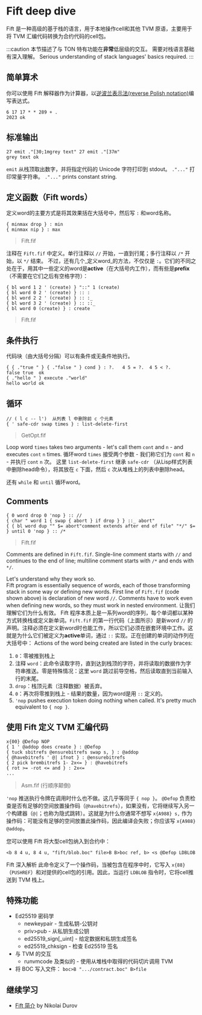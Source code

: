 # Fift deep dive

Fift 是一种高级的基于栈的语言，用于本地操作cell和其他 TVM 原语，主要用于将 TVM 汇编代码转换为合约代码的cell包。

:::caution
本节描述了与 TON 特有功能在**非常**低层级的交互。
需要对栈语言基础有深入理解。
Serious understanding of stack languages' basics required.
:::

## 简单算术

你可以使用 Fift 解释器作为计算器，以[逆波兰表示法(reverse Polish notation)](https://en.wikipedia.org/wiki/Reverse_Polish_notation)编写表达式。

```
6 17 17 * * 289 + .
2023 ok
```

## 标准输出

```
27 emit ."[30;1mgrey text" 27 emit ."[37m"
grey text ok
```

`emit` 从栈顶取出数字，并将指定代码的 Unicode 字符打印到 stdout。
`."..."` 打印常量字符串。
`."..."` prints constant string.

## 定义函数（Fift words）

定义word的主要方式是将其效果括在大括号中，然后写 `:` 和word名称。

```
{ minmax drop } : min
{ minmax nip } : max
```

> Fift.fif

注释在 `Fift.fif` 中定义。单行注释以 `//` 开始，一直到行尾；多行注释以 `/*` 开始，以 `*/` 结束。 不过，还有几个_定义word_的方法，不仅仅是 `:`。它们的不同之处在于，用其中一些定义的word是**active**（在大括号内工作），而有些是**prefix**（不需要在它们之后有空格字符）：

```
{ bl word 1 2 ' (create) } "::" 1 (create)
{ bl word 0 2 ' (create) } :: :
{ bl word 2 2 ' (create) } :: :_
{ bl word 3 2 ' (create) } :: ::_
{ bl word 0 (create) } : create
```

> Fift.fif

## 条件执行

代码块（由大括号分隔）可以有条件或无条件地执行。

```
{ { ."true " } { ."false " } cond } : ?.   4 5 = ?.  4 5 < ?.
false true  ok
{ ."hello " } execute ."world"
hello world ok
```

## 循环

```
// ( l c -- l')  从列表 l 中删除前 c 个元素
{ ' safe-cdr swap times } : list-delete-first
```

> GetOpt.fif

Loop word `times` takes two arguments - let's call them `cont` and `n` - and executes `cont` `n` times.
循环word `times` 接受两个参数 - 我们称它们为 `cont` 和 `n` - 并执行 `cont` `n` 次。
这里 `list-delete-first` 继承 `safe-cdr` （从Lisp样式列表中删除head命令），将其放在 `c` 下面，然后 `c` 次从堆栈上的列表中删除head。

还有 `while` 和 `until` 循环word。

## Comments

```
{ 0 word drop 0 'nop } :: //
{ char " word 1 { swap { abort } if drop } } ::_ abort"
{ { bl word dup "" $= abort"comment extends after end of file" "*/" $= } until 0 'nop } :: /*
```

> Fift.fif

Comments are defined in `Fift.fif`. Single-line comment starts with `//` and continues to the end of line; multiline comment starts with `/*` and ends with `*/`.

Let's understand why they work so.\
Fift program is essentially sequence of words, each of those transforming stack in some way or defining new words. First line of `Fift.fif` (code shown above) is declaration of new word `//`.
Comments have to work even when defining new words, so they must work in nested environment. 让我们理解它们为什么有效。
Fift 程序本质上是一系列word的序列，每个单词都以某种方式转换栈或定义新单词。`Fift.fif` 的第一行代码（上面所示）是新word `//` 的声明。注释必须在定义新word时也能工作，所以它们必须在嵌套环境中工作。这就是为什么它们被定义为**active**单词，通过 `::` 实现。正在创建的单词的动作列在大括号中： Actions of the word being created are listed in the curly braces:

1. `0`：零被推到栈上
2. 注释 `word`：此命令读取字符，直到达到栈顶的字符，并将读取的数据作为字符串推送。零是特殊情况：这里 `word` 跳过前导空格，然后读取直到当前输入行的末尾。
3. `drop`：栈顶元素（注释数据）被丢弃。
4. `0`：再次将零推到栈上 - 结果的数量，因为word是用 `::` 定义的。
5. `'nop` pushes execution token doing nothing when called. It's pretty much equivalent to `{ nop }`.

## 使用 Fift 定义 TVM 汇编代码

```
x{00} @Defop NOP
{ 1 ' @addop does create } : @Defop
{ tuck sbitrefs @ensurebitrefs swap s, } : @addop
{ @havebitrefs ' @| ifnot } : @ensurebitrefs
{ 2 pick brembitrefs 1- 2x<= } : @havebitrefs
{ rot >= -rot <= and } : 2x<=
...
```

> Asm.fif (行顺序颠倒)

`'nop` 推送执行令牌在调用时什么也不做。这几乎等同于 `{ nop }`。 `@Defop` 负责检查是否有足够的空间放置操作码（`@havebitrefs`），如果没有，它将继续写入另一个构建器（`@|`；也称为隐式跳转）。这就是为什么你通常不想写 `x{A988} s,` 作为操作码：可能没有足够的空间放置此操作码，因此编译会失败；你应该写 `x{A988} @addop`。

您可以使用 Fift 将大型cell包纳入到合约中：

```
<b 8 4 u, 8 4 u, "fift/blob.boc" file>B B>boc ref, b> <s @Defop LDBLOB
```

Fift 深入解析 此命令定义了一个操作码，当被包含在程序中时，它写入 `x{88}`（`PUSHREF`）和对提供的cell包的引用。因此，当运行 `LDBLOB` 指令时，它将cell推送到 TVM 栈上。

## 特殊功能

- Ed25519 密码学
  - newkeypair - 生成私钥-公钥对
  - priv>pub   - 从私钥生成公钥
  - ed25519_sign[_uint] - 给定数据和私钥生成签名
  - ed25519_chksign     - 检查 Ed25519 签名
- 与 TVM 的交互
  - runvmcode 及类似的 - 使用从堆栈中取得的代码切片调用 TVM
- 将 BOC 写入文件：
  `boc>B ".../contract.boc" B>file`

## 继续学习

- [Fift 简介](https://docs.ton.org/fiftbase.pdf) by Nikolai Durov
